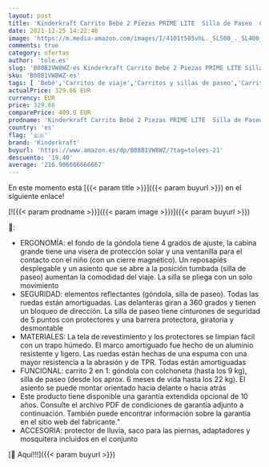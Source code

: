 ```yaml
---
layout: post
title: 'Kinderkraft Carrito Bebé 2 Piezas PRIME LITE  Silla de Paseo  Capazo  Gris'
date: 2021-12-25 14:22:48
image: 'https://m.media-amazon.com/images/I/4101t505vhL._SL500_._SL400_.jpg'
comments: true
category: ofertas
author: 'tole.es'
slug: 'B08B1VW8WZ-es Kinderkraft Carrito Bebé 2 Piezas PRIME LITE Silla de...'
sku: 'B08B1VW8WZ-es'
tags: [ 'Bebé','Carritos de viaje','Carritos y sillas de paseo','Carritos, sillas de paseo y accesorios','bebé','kinderkraft', ]
actualPrice: 329.66 EUR
currency: EUR
price: 329.66
comparePrice: 409.0 EUR
prodname: 'Kinderkraft Carrito Bebé 2 Piezas PRIME LITE  Silla de Paseo  Capazo  Gris'
country: 'es'
flag: '🇪🇸'
brand: 'Kinderkraft'
buyurl: 'https://www.amazon.es/dp/B08B1VW8WZ/?tag=tolees-21'
descuento: '19.40'
average: '216.906666666667'
---
```


En este momento está [{{< param title >}}]({{< param buyurl >}}) en el siguiente enlace!

[![{{< param prodname >}}]({{< param image >}})]({{< param buyurl >}})

🔎:

- ERGONOMÍA: el fondo de la góndola tiene 4 grados de ajuste, la cabina grande tiene una visera de protección solar y una ventanilla para el contacto con el niño (con un cierre magnético). Un reposapiés desplegable y un asiento que se abre a la posición tumbada (silla de paseo) aumentan la comodidad del viaje. La silla se pliega con un solo movimiento
- SEGURIDAD: elementos reflectantes (góndola, silla de paseo). Todas las ruedas están amortiguadas. Las delanteras giran a 360 grados y tienen un bloqueo de dirección. La silla de paseo tiene cinturones de seguridad de 5 puntos con protectores y una barrera protectora, giratoria y desmontable
- MATERIALES: La tela de revestimiento y los protectores se limpian fácil con un trapo húmedo. El marco amortiguado fue hecho de un aluminio resistente y ligero. Las ruedas están hechas de una espuma con una mayor resistencia a la abrasión y de TPR. Todas están amortiguadas
- FUNCIONAL: carrito 2 en 1: góndola con colchoneta (hasta los 9 kg), silla de paseo (desde los aprox. 6 meses de vida hasta los 22 kg). El asiento se puede montar orientado hacia delante o hacia atrás
- Este producto tiene disponible una garantía extendida opcional de 10 años. Consulte el archivo PDF de condiciones de garantía adjunto a continuación. También puede encontrar información sobre la garantía en el sitio web del fabricante."
- ACCESORIA: protector de lluvia, saco para las piernas, adaptadores y mosquitera incluidos en el conjunto

[🛒 Aquí!!!]({{< param buyurl >}})
